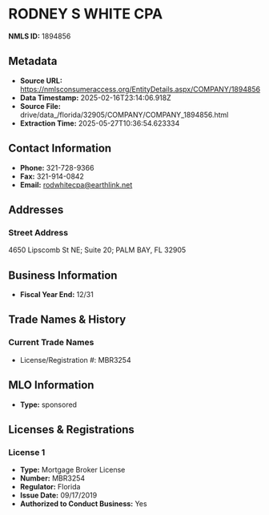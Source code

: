 # RODNEY S WHITE CPA

**NMLS ID:** 1894856

## Metadata
- **Source URL:** https://nmlsconsumeraccess.org/EntityDetails.aspx/COMPANY/1894856
- **Data Timestamp:** 2025-02-16T23:14:06.918Z
- **Source File:** drive/data_/florida/32905/COMPANY/COMPANY_1894856.html
- **Extraction Time:** 2025-05-27T10:36:54.623334

## Contact Information
- **Phone:** 321-728-9366
- **Fax:** 321-914-0842
- **Email:** rodwhitecpa@earthlink.net

## Addresses
### Street Address
4650 Lipscomb St NE; Suite 20; PALM BAY, FL 32905

## Business Information
- **Fiscal Year End:** 12/31

## Trade Names & History
### Current Trade Names
- License/Registration #: MBR3254

## MLO Information
- **Type:** sponsored

## Licenses & Registrations

### License 1
- **Type:** Mortgage Broker License
- **Number:** MBR3254
- **Regulator:** Florida
- **Issue Date:** 09/17/2019
- **Authorized to Conduct Business:** Yes
